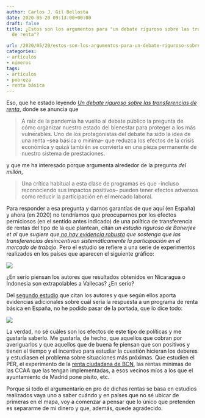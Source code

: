 ```yaml
---
author: Carlos J. Gil Bellosta
date: 2020-05-20 09:13:00+00:00
draft: false
title: ¿Estos son los argumentos para "un debate riguroso sobre las transferencias
  de renta"?

url: /2020/05/20/estos-son-los-argumentos-para-un-debate-riguroso-sobre-las-transferencias-de-renta/
categories:
- artículos
- números
tags:
- artículos
- pobreza
- renta básica
---
```


Eso, que he estado leyendo _[Un debate riguroso sobre las transferencias de renta](https://nadaesgratis.es/admin/un-debate-riguroso-sobre-las-transferencias-de-renta)_, donde se anuncia que

>A raíz de la pandemia ha vuelto al debate público la pregunta de cómo organizar nuestro estado del bienestar para proteger a los más vulnerables. Uno de los protagonistas del debate ha sido la idea de una renta –sea básica o mínima– que reduzca los efectos de la crisis económica y quizá también se convierta en una pieza permanente de nuestro sistema de prestaciones.

y que me ha interesado porque argumenta alrededor de la pregunta _del millón_,

>Una crítica habitual a esta clase de programas es que –incluso reconociendo sus impactos positivos– pueden tener efectos adversos como reducir la participación en el mercado laboral.

Para responder a esa pregunta y darnos garantías de que aquí (en España) y ahora (en 2020) no tendríamos que preocuparnos por los efectos perniciosos (en el sentido antes indicado) de una política de transferencia de rentas del tipo de la que plantean, citan _un estudio riguroso de Banerjee et al_ que _sugiere que[ no hay evidencia robusta](https://economics.mit.edu/files/12488) que sostenga que las transferencias desincentivan sistemáticamente la participación en el mercado de trabajo_. Pero el estudio se refiere a una serie de experimentos realizados en los países que aparecen el siguiente gráfico:

![](/wp-uploads/2020/05/estudio_transferencia_renta.png#center)

¿En serio piensan los autores que resultados obtenidos en Nicaragua o Indonesia son extrapolables a Vallecas? ¿En serio?

Del [segundo estudio](https://www.odi.org/sites/odi.org.uk/files/resource-documents/11316.pdf) que citan los autores y que según ellos aporta evidencias adicionales sobre cuál sería la respuesta a un programa de renta básica en España, no he podido pasar de la portada, que lo dice todo:

![](/wp-uploads/2020/05/estudio_transferencia_renta_02.jpg)

La verdad, no sé cuáles son los efectos de este tipo de políticas y me gustaría saberlo. Me gustaría, de hecho, que aquellos que cobran por averiguarlos y que aquellos que de buena fe piensan que son positivos y tienen el tiempo y el incentivo para estudiar la cuestión hicieran los deberes y estudiasen el problema sobre situaciones más próximas. Que estudien el PER, el experimento de la [renta ciudadana de BCN](https://elpais.com/economia/2019/02/09/actualidad/1549735355_258096.html), las rentas mínimas de las CCAA que las tengan implementadas, a esos vecinos míos a los que el ayuntamiento de Madrid pone pisito, etc.

Porque si todo el argumentario en pro de dichas rentas se basa en estudios realizados vaya uno a saber cuándo y en países que no sé ubicar de primeras en el mapa, voy a comenzar a pensar que lo único que pretenden es separarme de mi dinero y que, además, quede agradecido.